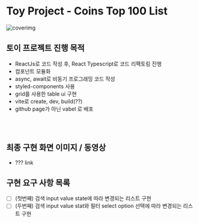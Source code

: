 # Toy Project - Coins Top 100 List

![coverimg]('')

## 토이 프로젝트 진행 목적

- ReactJs로 코드 작성 후, React Typescript로 코드 리팩토링 진행
- 컴포넌트 모듈화
- async, await로 비동기 프로그래밍 코드 작성
- styled-components 사용
- grid를 사용한 table ui 구현
- vite로 create, dev, build(??)
- github page가 아닌 vabel 로 배포

<br>
<br>

## 최종 구현 화면 이미지 / 동영상

- ??? link

## 구현 요구 사항 목록

- [ ] (첫번째) 검색 input value state에 따라 변경되는 리스트 구현
- [ ] (두번째) 검색 input value stat와 필터 select option 선택에 따라 변경되는 리스트 구현
